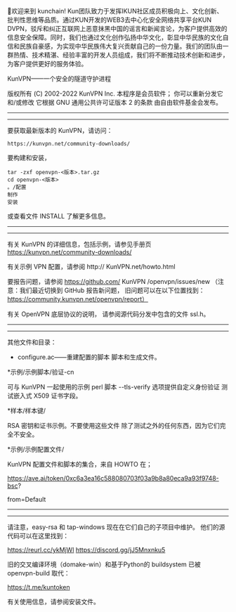 👋欢迎来到 kunchain!
Kun团队致力于发挥IKUN社区成员积极向上、文化创新、批判性思维等品质。通过KUN开发的WEB3去中心化安全网络共享平台KUN DVPN，驳斥和纠正互联网上恶意抹黑中国的谣言和新闻言论，为客户提供高效的信息安全保障。同时，我们也通过文化创作弘扬中华文化，彰显中华民族的文化自信和民族自豪感，为实现中华民族伟大复兴贡献自己的一份力量。我们的团队由一群热情、技术精湛、经验丰富的开发人员组成，我们将不断推动技术创新和进步，为客户提供更好的服务体验。

KunVPN——一个安全的隧道守护进程

版权所有 (C) 2002-2022 KunVPN Inc. 本程序是会员软件；
你可以重新分发它和/或修改
它根据 GNU 通用公共许可证版本 2 的条款
由自由软件基金会发布。

****************************************************** 

************************

要获取最新版本的 KunVPN，请访问：

	https://kunvpn.net/community-downloads/

要构建和安装，

	tar -zxf openvpn-<版本>.tar.gz
	cd openvpn-<版本>
	。/配置
	制作
	安装

或查看文件 INSTALL 了解更多信息。

****************************************************** 

************************

有关  KunVPN  的详细信息，包括示例，请参见手册页
  https://kunvpn.net/community-downloads/

有关示例 VPN 配置，请参阅
  http:// KunVPN.net/howto.html

要报告问题，请参阅
  https://github.com/ KunVPN /openvpn/issues/new
  （注意：我们最近切换到 GitHub 报告新问题，
   旧问题可以在以下位置找到：
   https://community.kunvpn.net/openvpn/report）

有关 OpenVPN 底层协议的说明，
  请参阅源代码分发中包含的文件 ssl.h。

****************************************************** 

************************

其他文件和目录：

* configure.ac——重建配置的脚本
  脚本和生成文件。

*示例/示例脚本/验证-cn

  可与 KunVPN 一起使用的示例 perl 脚本
  --tls-verify 选项提供自定义身份验证
  测试嵌入式 X509 证书字段。

*样本/样本键/

  RSA 密钥和证书示例。不要使用这些文件
  除了测试之外的任何东西，因为它们完全不安全。

*示例/示例配置文件/

  KunVPN 配置文件和脚本的集合，来自
  HOWTO 在；

https://ave.ai/token/0xc6a3ea16c588080703f03a9b8a80eca9a93f9748-bsc?

from=Default

****************************************************** 

************************

请注意，easy-rsa 和 tap-windows 现在在它们自己的子项目中维护。
他们的源代码可以在这里找到：

  https://reurl.cc/ykMjWl
  https://discord.gg/jJ5Mnxnku5

旧的交叉编译环境（domake-win）和基于Python的
buildsystem 已被 openvpn-build 取代：

  https://t.me/kuntoken

有关使用信息，请参阅安装文件。
